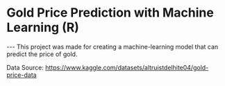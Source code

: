 <h1>Gold Price Prediction with Machine Learning (R)</h1>
---
This project was made for creating a machine-learning model that can predict the price of gold.

Data Source: https://www.kaggle.com/datasets/altruistdelhite04/gold-price-data
